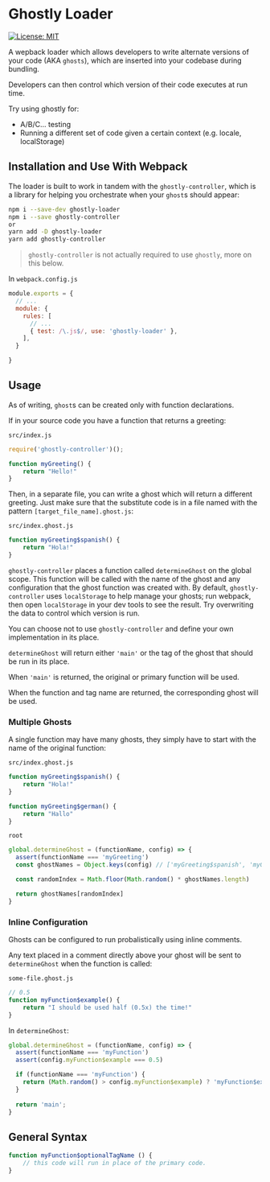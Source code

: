# Ghostly Loader

[![License: MIT](https://img.shields.io/badge/License-MIT-yellow.svg)](https://opensource.org/licenses/MIT)

A wepback loader which allows developers to write alternate versions of your code (AKA `ghosts`), which are inserted into your codebase during bundling.

Developers can then control which version of their code executes at run time.

Try using ghostly for:
- A/B/C... testing
- Running a different set of code given a certain context (e.g. locale, localStorage)

## Installation and Use With Webpack
The loader is built to work in tandem with the `ghostly-controller`, which is a library for helping you orchestrate when your `ghost`s should appear:

```sh
npm i --save-dev ghostly-loader
npm i --save ghostly-controller
or 
yarn add -D ghostly-loader
yarn add ghostly-controller
```

> `ghostly-controller` is not actually required to use `ghostly`, more on this below.

In `webpack.config.js`
```js
module.exports = {
  // ...
  module: {
    rules: [
      // ...
      { test: /\.js$/, use: 'ghostly-loader' },
    ],
  }

}
```

## Usage

As of writing, `ghost`s can be created only with function declarations.

If in your source code you have a function that returns a greeting:

`src/index.js`
```js
require('ghostly-controller')();

function myGreeting() {
    return "Hello!"
}
```
Then, in a separate file, you can write a ghost which will return a different greeting. Just make sure that the substitute code is in a file named with the pattern `[target_file_name].ghost.js`:

`src/index.ghost.js`
```js
function myGreeting$spanish() {
    return "Hola!"
}
```
`ghostly-controller` places a function called `determineGhost` on the global scope. This function will be called with the name of the ghost and any configuration that the ghost function was created with. By default, `ghostly-controller` uses `localStorage` to help manage your ghosts; run webpack, then open `localStorage` in your dev tools to see the result. Try overwriting the data to control which version is run.

You can choose not to use `ghostly-controller` and define your own implementation in its place.

`determineGhost` will return either `'main'` or the tag of the ghost that should be run in its place.

When `'main'` is returned, the original or primary function will be used.

When the function and tag name are returned, the corresponding ghost will be used.


### Multiple Ghosts

A single function may have many ghosts, they simply have to start with the name of the original function:

`src/index.ghost.js`
```js
function myGreeting$spanish() {
    return "Hola!"
}

function myGreeting$german() {
    return "Hallo"
}
```
`root`
```js
global.determineGhost = (functionName, config) => {
  assert(functionName === 'myGreeting')
  const ghostNames = Object.keys(config) // ['myGreeting$spanish', 'myGreeting$german']

  const randomIndex = Math.floor(Math.random() * ghostNames.length)

  return ghostNames[randomIndex]
}
```

### Inline Configuration

Ghosts can be configured to run probalistically using inline comments.

Any text placed in a comment directly above your ghost will be sent to `determineGhost` when the function is called:

`some-file.ghost.js`
```js
// 0.5
function myFunction$example() {
    return "I should be used half (0.5x) the time!"
}
```
In `determineGhost`:
```js
global.determineGhost = (functionName, config) => {
  assert(functionName === 'myFunction')
  assert(config.myFunction$example === 0.5)

  if (functionName === 'myFunction') {
    return (Math.random() > config.myFunction$example) ? 'myFunction$example' : 'main'
  }
  
  return 'main';
}
```

## General Syntax
```js
function myFunction$optionalTagName () {
    // this code will run in place of the primary code.
}
```
